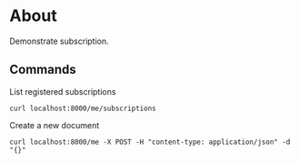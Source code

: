 # About

Demonstrate subscription.

## Commands

List registered subscriptions
 
```
curl localhost:8000/me/subscriptions
```

Create a new document
 
```
curl localhost:8000/me -X POST -H "content-type: application/json" -d "{}"
```